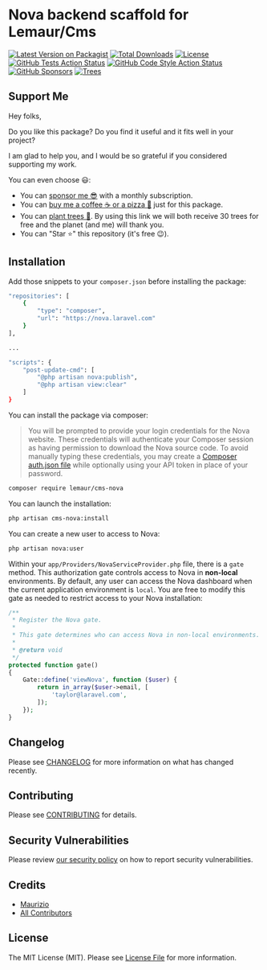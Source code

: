 # Nova backend scaffold for Lemaur/Cms

[![Latest Version on Packagist](https://img.shields.io/packagist/v/lemaur/cms-nova.svg?style=flat-square)](https://packagist.org/packages/lemaur/cms-nova)
[![Total Downloads](https://img.shields.io/packagist/dt/lemaur/cms-nova.svg?style=flat-square)](https://packagist.org/packages/lemaur/cms-nova)
[![License](https://img.shields.io/packagist/l/lemaur/cms-nova.svg?style=flat-square&color=yellow)](https://github.com/leMaur/cms/blob/master/LICENSE.md)
[![GitHub Tests Action Status](https://img.shields.io/github/workflow/status/lemaur/cms-nova/run-tests?label=tests&style=flat-square)](https://github.com/lemaur/cms-nova/actions?query=workflow%3Arun-tests+branch%3Amaster)
[![GitHub Code Style Action Status](https://img.shields.io/github/workflow/status/lemaur/cms-nova/Check%20&%20fix%20styling?label=code%20style&style=flat-square)](https://github.com/lemaur/cms-nova/actions?query=workflow%3A"Check+%26+fix+styling"+branch%3Amaster)
[![GitHub Sponsors](https://img.shields.io/github/sponsors/lemaur?style=flat-square&color=ea4aaa)](https://github.com/sponsors/leMaur)
[![Trees](https://img.shields.io/badge/dynamic/json?color=yellowgreen&style=flat-square&label=Trees&query=%24.total&url=https%3A%2F%2Fpublic.offset.earth%2Fusers%2Flemaur%2Ftrees)](https://ecologi.com/lemaur?r=6012e849de97da001ddfd6c9)

## Support Me

Hey folks,

Do you like this package? Do you find it useful and it fits well in your project?

I am glad to help you, and I would be so grateful if you considered supporting my work.

You can even choose 😃:
* You can [sponsor me 😎](https://github.com/sponsors/leMaur) with a monthly subscription.
* You can [buy me a coffee ☕ or a pizza 🍕](https://github.com/sponsors/leMaur?frequency=one-time&sponsor=leMaur) just for this package.
* You can [plant trees 🌴](https://ecologi.com/lemaur?r=6012e849de97da001ddfd6c9). By using this link we will both receive 30 trees for free and the planet (and me) will thank you. 
* You can "Star ⭐" this repository (it's free 😉).


## Installation

Add those snippets to your `composer.json` before installing the package:
```bash
"repositories": [
    {
        "type": "composer",
        "url": "https://nova.laravel.com"
    }
],

...

"scripts": {
    "post-update-cmd": [
        "@php artisan nova:publish",
        "@php artisan view:clear"
    ]
}
```

You can install the package via composer:

> You will be prompted to provide your login credentials for the Nova website. 
These credentials will authenticate your Composer session as having permission to download the Nova source code. 
To avoid manually typing these credentials, you may create a [Composer auth.json file](https://getcomposer.org/doc/articles/authentication-for-private-packages.md#authentication-in-auth-json-per-project) while optionally using your API token in place of your password.

```bash
composer require lemaur/cms-nova
```

You can launch the installation:

```bash
php artisan cms-nova:install
```

You can create a new user to access to Nova:

```bash
php artisan nova:user
```

Within your `app/Providers/NovaServiceProvider.php` file, there is a `gate` method. 
This authorization gate controls access to Nova in **non-local** environments. 
By default, any user can access the Nova dashboard when the current application environment is `local`. 
You are free to modify this gate as needed to restrict access to your Nova installation:

```php
/**
 * Register the Nova gate.
 *
 * This gate determines who can access Nova in non-local environments.
 *
 * @return void
 */
protected function gate()
{
    Gate::define('viewNova', function ($user) {
        return in_array($user->email, [
            'taylor@laravel.com',
        ]);
    });
}
```

## Changelog

Please see [CHANGELOG](CHANGELOG.md) for more information on what has changed recently.

## Contributing

Please see [CONTRIBUTING](.github/CONTRIBUTING.md) for details.

## Security Vulnerabilities

Please review [our security policy](../../security/policy) on how to report security vulnerabilities.

## Credits

- [Maurizio](https://github.com/lemaur)
- [All Contributors](../../contributors)

## License

The MIT License (MIT). Please see [License File](LICENSE.md) for more information.
